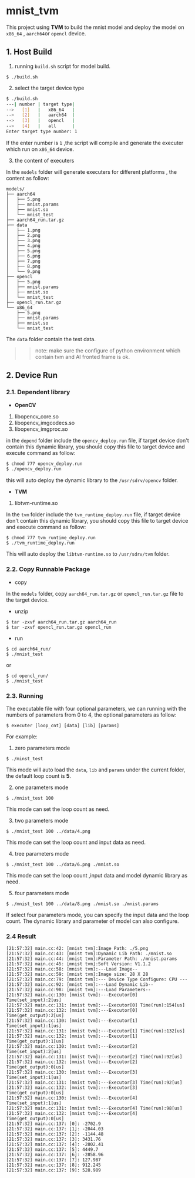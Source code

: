 # mnist_tvm
This project using **TVM** to build the mnist model and deploy the model on `x86_64` , `aarch64`or `opencl` device.

## 1. Host Build

1. running `build.sh` script for model build.

```shell
$ ./build.sh
```

2. select the target device type

```bash
$ ./build.sh
---| number | target type|
-->   [1]   |   x86_64   |
-->   [2]   |   aarch64  |
-->   [3]   |   opencl   |
-->   [4]   |   all      |
Enter target type number: 1
```
If the enter number is `1` ,the script will compile and generate the executer which run on `x86_64` device.

3. the content of executers 

In the `models` folder will  generate executers for different platforms , the content as follow:

```
models/
├── aarch64
│   ├── 5.png
│   ├── mnist.params
│   ├── mnist.so
│   └── mnist_test
├── aarch64_run.tar.gz
├── data
│   ├── 1.png
│   ├── 2.png
│   ├── 3.png
│   ├── 4.png
│   ├── 5.png
│   ├── 6.png
│   ├── 7.png
│   ├── 8.png
│   └── 9.png
├── opencl
│   ├── 5.png
│   ├── mnist.params
│   ├── mnist.so
│   └── mnist_test
├── opencl_run.tar.gz
└── x86_64
    ├── 5.png
    ├── mnist.params
    ├── mnist.so
    └── mnist_test
```
The `data` folder contain the test data.
>> note: make sure the configure of python environment which contain tvm and AI fronted frame is ok.

## 2. Device Run

### 2.1. Dependent library
- **OpenCV**
1. libopencv_core.so
2. libopencv_imgcodecs.so
3. libopencv_imgproc.so

in the `depend` folder include the `opencv_deploy.run` file, if target device don't contain this dynamic library, you should copy this file to target device and execute command as follow:

```bash
$ chmod 777 opencv_deploy.run
$ ./opencv_deploy.run
```

this will auto deploy the dynamic library to the `/usr/sdrv/opencv` folder.

- **TVM**
1. libtvm-runtime.so

In the `tvm` folder include the `tvm_runtime_deploy.run` file,  if target device don't contain this dynamic library, you should copy this file to target device and execute command as follow:

```shell
$ chmod 777 tvm_runtime_deploy.run
$ ./tvm_runtime_deploy.run
```

This will auto deploy the `libtvm-runtime.so` to `/usr/sdrv/tvm` folder.

### 2.2. Copy Runnable Package

- copy

In the `models` folder, copy `aarch64_run.tar.gz` or `opencl_run.tar.gz`  file to the target device.

- unzip

```shell
$ tar -zxvf aarch64_run.tar.gz aarch64_run
$ tar -zxvf opencl_run.tar.gz opencl_run
```

- run

```shell
$ cd aarch64_run/
$ ./mnist_test
```

or

```shell
$ cd opencl_run/
$ ./mnist_test
```


### 2.3. Running

The executable file with four optional parameters, we can running with the numbers of parameters from 0 to 4, the optional parameters as follow:

```shell
$ executer [loop_cnt] [data] [lib] [params] 
```

For example:

1. zero parameters mode

```shell
$ ./minst_test
```

This mode will auto load the `data`, `lib` and `params` under the current folder, the default loop count is **5**.

2. one parameters mode

```shell
$ ./mnist_test 100
```

This mode can set the loop count as need.

3. two parameters mode

```shell
$ ./mnist_test 100 ../data/4.png 
```
This mode can set the loop count and input data as need.

4. tree parameters mode

```
$ ./mnist_test 100 ../data/6.png ./mnist.so
```
This mode can set the loop count ,input data  and model dynamic library as need.


5. four parameters mode

```shell
$ ./mnist_test 100 ../data/8.png ./mnist.so ./mnist.params 
```

If select four parameters mode, you can specify the input data and the loop count. The dynamic library and parameter of model can also configure.

### 2.4 Result

```shell
[21:57:32] main.cc:42: [mnist tvm]:Image Path: ./5.png                                       
[21:57:32] main.cc:43: [mnist tvm]:Dynamic Lib Path: ./mnist.so
[21:57:32] main.cc:44: [mnist tvm]:Parameter Path: ./mnist.params
[21:57:32] main.cc:45: [mnist tvm]:Soft Version: V1.1.2
[21:57:32] main.cc:58: [mnist tvm]:---Load Image--
[21:57:32] main.cc:59: [mnist tvm]:Image size: 28 X 28
[21:57:32] main.cc:79: [mnist tvm]:--- Device Type Configure: CPU ---
[21:57:32] main.cc:92: [mnist tvm]:---Load Dynamic Lib--
[21:57:32] main.cc:98: [mnist tvm]:---Load Parameters--
[21:57:32] main.cc:130: [mnist tvm]:---Executor[0] Time(set_input):2[us]
[21:57:32] main.cc:131: [mnist tvm]:---Executor[0] Time(run):154[us]
[21:57:32] main.cc:132: [mnist tvm]:---Executor[0] Time(get_output):2[us]
[21:57:32] main.cc:130: [mnist tvm]:---Executor[1] Time(set_input):1[us]
[21:57:32] main.cc:131: [mnist tvm]:---Executor[1] Time(run):132[us]
[21:57:32] main.cc:132: [mnist tvm]:---Executor[1] Time(get_output):1[us]
[21:57:32] main.cc:130: [mnist tvm]:---Executor[2] Time(set_input):2[us]
[21:57:32] main.cc:131: [mnist tvm]:---Executor[2] Time(run):92[us]
[21:57:32] main.cc:132: [mnist tvm]:---Executor[2] Time(get_output):0[us]
[21:57:32] main.cc:130: [mnist tvm]:---Executor[3] Time(set_input):1[us]
[21:57:32] main.cc:131: [mnist tvm]:---Executor[3] Time(run):92[us]
[21:57:32] main.cc:132: [mnist tvm]:---Executor[3] Time(get_output):0[us]
[21:57:32] main.cc:130: [mnist tvm]:---Executor[4] Time(set_input):1[us]
[21:57:32] main.cc:131: [mnist tvm]:---Executor[4] Time(run):98[us]
[21:57:32] main.cc:132: [mnist tvm]:---Executor[4] Time(get_output):0[us]
[21:57:32] main.cc:137: [0]: -2702.9
[21:57:32] main.cc:137: [1]: -2044.03
[21:57:32] main.cc:137: [2]: -1144.48
[21:57:32] main.cc:137: [3]: 3431.76
[21:57:32] main.cc:137: [4]: -2802.41
[21:57:32] main.cc:137: [5]: 4449.7
[21:57:32] main.cc:137: [6]: -2858.96
[21:57:32] main.cc:137: [7]: 127.987
[21:57:32] main.cc:137: [8]: 912.245
[21:57:32] main.cc:137: [9]: 528.989
```

